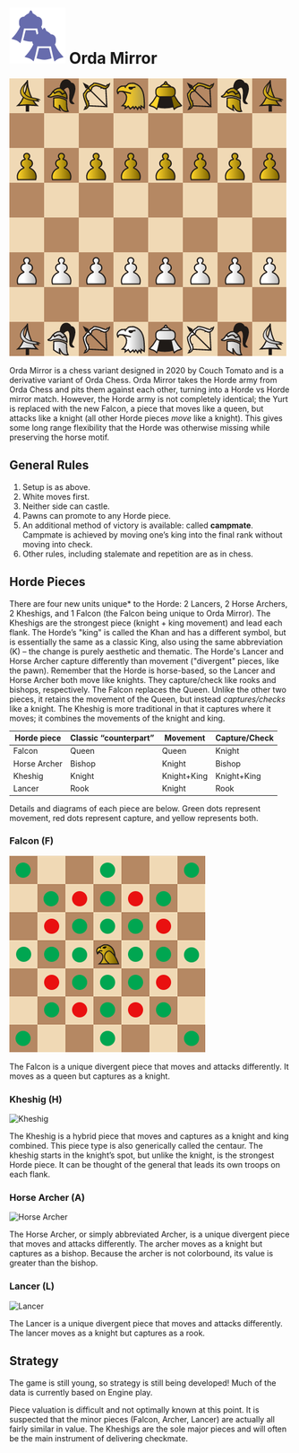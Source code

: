 # ![Orda Mirror](https://github.com/gbtami/pychess-variants/blob/master/static/icons/ordamirror.svg) Orda Mirror

![Orda Mirror Board](https://github.com/gbtami/pychess-variants/blob/master/static/images/CVariantsGuide/OrdaMirror.png)

Orda Mirror is a chess variant designed in 2020 by Couch Tomato and is a derivative variant of Orda Chess. Orda Mirror takes the Horde army from Orda Chess and pits them against each other, turning into a Horde vs Horde mirror match. However, the Horde army is not completely identical; the Yurt is replaced with the new Falcon, a piece that moves like a queen, but attacks like a knight (all other Horde pieces *move* like a knight). This gives some long range flexibility that the Horde was otherwise missing while preserving the horse motif.
 
## General Rules
1.	Setup is as above.
2.	White moves first.
4.	Neither side can castle.
6.	Pawns can promote to any Horde piece.
7.	An additional method of victory is available: called **campmate**. Campmate is achieved by moving one’s king into the final rank without moving into check.
8.	Other rules, including stalemate and repetition are as in chess.

## Horde Pieces
There are four new units unique* to the Horde: 2 Lancers, 2 Horse Archers, 2 Kheshigs, and 1 Falcon (the Falcon being unique to Orda Mirror). The Kheshigs are the strongest piece (knight + king movement) and lead each flank. 
The Horde’s "king" is called the Khan and has a different symbol, but is essentially the same as a classic King, also using the same abbreviation (K) – the change is purely aesthetic and thematic. 
The Horde's Lancer and Horse Archer capture differently than movement ("divergent" pieces, like the pawn). Remember that the Horde is horse-based, so the Lancer and Horse Archer both move like knights. They capture/check like rooks and bishops, respectively. The Falcon replaces the Queen. Unlike the other two pieces, it retains the movement of the Queen, but instead *captures/checks* like a knight. The Kheshig is more traditional in that it captures where it moves; it combines the movements of the knight and king. 

**Horde** piece	| Classic “counterpart”	| Movement | Capture/Check
-- | -- | -- | --
Falcon | Queen | Queen | Knight
Horse Archer | Bishop | Knight | Bishop
Kheshig | Knight | Knight+King | Knight+King
Lancer | Rook | Knight | Rook

Details and diagrams of each piece are below. Green dots represent movement, red dots represent capture, and yellow represents both.
 
### Falcon (F)

![Falcon](https://github.com/gbtami/pychess-variants/blob/master/static/images/CVariantsGuide/Falcon.png)
 
The Falcon is a unique divergent piece that moves and attacks differently. It moves as a queen but captures as a knight.

### Kheshig (H)

![Kheshig](https://github.com/gbtami/pychess-variants/blob/master/static/images/CVariantsGuide/Kheshig.png)
 
The Kheshig is a hybrid piece that moves and captures as a knight and king combined. This piece type is also generically called the centaur. The kheshig starts in the knight’s spot, but unlike the knight, is the strongest Horde piece. It can be thought of the general that leads its own troops on each flank.

### Horse Archer (A)

![Horse Archer](https://github.com/gbtami/pychess-variants/blob/master/static/images/CVariantsGuide/Archer.png)
 
The Horse Archer, or simply abbreviated Archer, is a unique divergent piece that moves and attacks differently. The archer moves as a knight but captures as a bishop. Because the archer is not colorbound, its value is greater than the bishop.
 
### Lancer (L)

![Lancer](https://github.com/gbtami/pychess-variants/blob/master/static/images/CVariantsGuide/Lancer.png)
 
The Lancer is a unique divergent piece that moves and attacks differently. The lancer moves as a knight but captures as a rook.

## Strategy
The game is still young, so strategy is still being developed! Much of the data is currently based on Engine play.

Piece valuation is difficult and not optimally known at this point. It is suspected that the minor pieces (Falcon, Archer, Lancer) are actually all fairly similar in value. The Kheshigs are the sole major pieces and will often be the main instrument of delivering checkmate.
